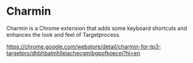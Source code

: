 Charmin
=======

Charmin is a Chrome extension that adds some keyboard shortcuts and enhances the look and feel of Targetprocess.

https://chrome.google.com/webstore/detail/charmin-for-tp3-targetpro/dhbhbalmhlleiachecgmibgpofkoecej?hl=en
